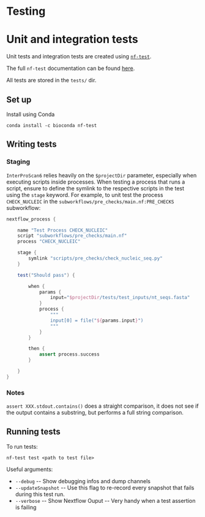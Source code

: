 # Testing

# Unit and integration tests

Unit tests and integration tests are created using [`nf-test`](https://github.com/askimed/nf-test).

The full `nf-test` documentation can be found [here](https://www.nf-test.com/).

All tests are stored in the `tests/` dir.

## Set up

Install using Conda

```
conda install -c bioconda nf-test
```

## Writing tests

### Staging

`InterProScan6` relies heavily on the `$projectDir` parameter, especially when executing scripts 
inside processes. When testing a process that runs a script, ensure to define the symlink to the
respective scripts in the test using the `stage` keyword. For example, to unit test the process
`CHECK_NUCLEIC` in the `subworkflows/pre_checks/main.nf:PRE_CHECKS` subworkflow:

```groovy
nextflow_process {

    name "Test Process CHECK_NUCLEIC"
    script "subworkflows/pre_checks/main.nf"
    process "CHECK_NUCLEIC"

    stage {
        symlink "scripts/pre_checks/check_nucleic_seq.py"
    }

    test("Should pass") {

        when {
            params {
                input="$projectDir/tests/test_inputs/nt_seqs.fasta"
            }
            process {
                """
                input[0] = file("${params.input}")
                """
            }
        }

        then {
            assert process.success
        }

    }
}
```

### Notes

`assert XXX.stdout.contains()` does a straight comparison, it does not see if the output contains a substring, but performs a full string comparison.

## Running tests

To run tests:
```
nf-test test <path to test file>
```

Useful arguments:
* `--debug` -- Show debugging infos and dump channels
* `--updateSnapshot` -- Use this flag to re-record every snapshot that fails during this test run.
* `--verbose` -- Show Nextflow Ouput -- Very handy when a test assertion is failing
